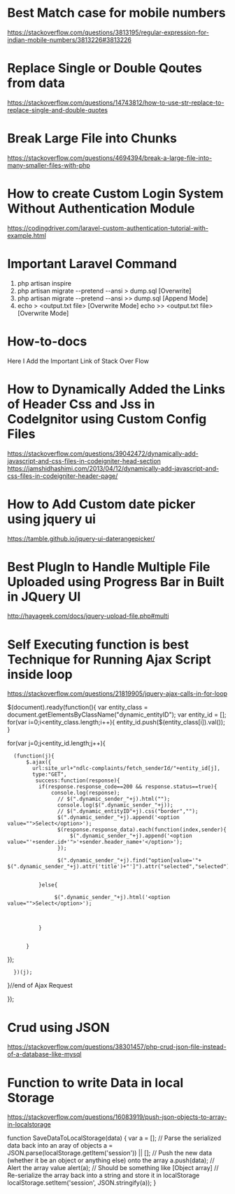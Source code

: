 
# Best Match case for mobile numbers
https://stackoverflow.com/questions/3813195/regular-expression-for-indian-mobile-numbers/3813226#3813226

# Replace Single or Double Qoutes from data

https://stackoverflow.com/questions/14743812/how-to-use-str-replace-to-replace-single-and-double-quotes

# Break Large File into Chunks
https://stackoverflow.com/questions/4694394/break-a-large-file-into-many-smaller-files-with-php

# How to create Custom Login System Without Authentication Module
https://codingdriver.com/laravel-custom-authentication-tutorial-with-example.html

# Important Laravel Command 
1. php artisan inspire
2. php artisan migrate --pretend --ansi > dump.sql [Overwrite]
3. php artisan migrate --pretend --ansi >> dump.sql [Append Mode]
4. echo <output-string> > <output.txt file> [Overwrite Mode]
   echo <output-string> >> <output.txt file> [Overwrite Mode]

# How-to-docs
Here I Add the Important Link of Stack Over Flow

# How to Dynamically Added the Links of Header Css and Jss in CodeIgnitor using Custom Config Files
https://stackoverflow.com/questions/39042472/dynamically-add-javascript-and-css-files-in-codeigniter-head-section
https://jamshidhashimi.com/2013/04/12/dynamically-add-javascript-and-css-files-in-codeigniter-header-page/

# How to Add Custom date picker using jquery ui
https://tamble.github.io/jquery-ui-daterangepicker/

# Best PlugIn to Handle Multiple File Uploaded using Progress Bar in Built in JQuery UI
http://hayageek.com/docs/jquery-upload-file.php#multi

# Self Executing function is best Technique for Running Ajax Script inside loop
https://stackoverflow.com/questions/21819905/jquery-ajax-calls-in-for-loop

$(document).ready(function(){
   var entity_class =  document.getElementsByClassName("dynamic_entityID");
   var entity_id = [];
   for(var i=0;i<entity_class.length;i++){
        entity_id.push($(entity_class[i]).val());
   }
   
   for(var j=0;j<entity_id.length;j++){
       
      (function(j){
          $.ajax({
            url:site_url+"ndlc-complaints/fetch_senderId/"+entity_id[j],
            type:"GET",
             success:function(response){
              if(response.response_code==200 && response.status==true){
                  console.log(response);
                    // $(".dynamic_sender_"+j).html("");
                    console.log($(".dynamic_sender_"+j));
                    // $(".dynamic_entityID"+j).css("border","");
                    $(".dynamic_sender_"+j).append('<option value="">Select</option>');
                    $(response.response_data).each(function(index,sender){
                        $(".dynamic_sender_"+j).append('<option value="'+sender.id+'">'+sender.header_name+'</option>');
                    });
                    
                    $(".dynamic_sender_"+j).find("option[value='"+ $(".dynamic_sender_"+j).attr('title')+"']").attr("selected","selected");
                
                    
              }else{
                  
                   $(".dynamic_sender_"+j).html('<option value="">Select</option>');
                   
                
                   
              }
              
           
          }
           
   });
          
      })(j);
      
       
       
       
   }//end of Ajax Request 
   
   
});

# Crud using JSON
https://stackoverflow.com/questions/38301457/php-crud-json-file-instead-of-a-database-like-mysql

# Function to write Data in local Storage

https://stackoverflow.com/questions/16083919/push-json-objects-to-array-in-localstorage

function SaveDataToLocalStorage(data)
{
    var a = [];
    // Parse the serialized data back into an aray of objects
    a = JSON.parse(localStorage.getItem('session')) || [];
    // Push the new data (whether it be an object or anything else) onto the array
    a.push(data);
    // Alert the array value
    alert(a);  // Should be something like [Object array]
    // Re-serialize the array back into a string and store it in localStorage
    localStorage.setItem('session', JSON.stringify(a));
}


